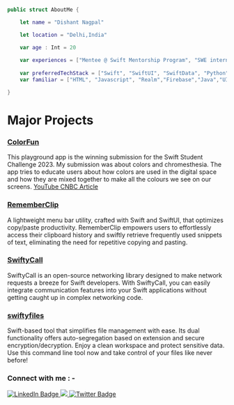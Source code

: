 
</br>

```swift
public struct AboutMe {

    let name = "Dishant Nagpal"

    let location = "Delhi,India"

    var age : Int = 20
    
    var experiences = ["Mentee @ Swift Mentorship Program", "SWE intern @ Simbo.AI"]
    
    var preferredTechStack = ["Swift", "SwiftUI", "SwiftData", "Python", "C++"]
    var familiar = ["HTML", "Javascript", "Realm","Firebase","Java","UIKit","CoreData"]

}
```

# Major Projects

### [ColorFun](https://github.com/Dishant10/ColorFun.git) 
This playground app is the winning submission for the Swift Student Challenge 2023. My submission was about colors and chromesthesia. The app tries to educate users about how colors are used in the digital space and how they are mixed together to make all the colours we see on our screens.   [YouTube  ](https://youtu.be/ozhgQj-HvBE?si=EF4mA05OqKR6m9Eo)    [CNBC Article](https://www.cnbctv18.com/technology/apple-wwdc23-swift-student-challenge-winners-code-16820701.htm)

 ### [RememberClip](https://github.com/Dishant10/RememberClip.git)

 A lightweight menu bar utility, crafted with Swift and SwiftUI, that optimizes copy/paste productivity. RememberClip empowers users to effortlessly access their clipboard history and swiftly retrieve frequently used snippets of text, eliminating the need for repetitive copying and pasting.

 ### [SwiftyCall](https://github.com/Dishant10/SwiftyCall.git)
 SwiftyCall is an open-source networking library designed to make network requests a breeze for Swift developers. With SwiftyCall, you can easily integrate communication features into your Swift applications without getting caught up in complex networking code.

 ### [swiftyfiles](https://github.com/Dishant10/swiftyfiles.git)
 Swift-based tool that simplifies file management with ease. Its dual functionality offers auto-segregation based on extension and secure encryption/decryption. Enjoy a clean workspace and protect sensitive data. Use this command line tool now and take control of your files like never before!
</br>
### Connect with me : -
 <div id="badges">
  <a href="https://www.linkedin.com/in/dishant-nagpal-6a365019a">
    <img src="https://img.shields.io/badge/LinkedIn-blue?style=for-the-badge&logo=linkedin&logoColor=white" alt="LinkedIn Badge"/>
  </a>
  <a href="dishantnagpal10@gmail.com">
    <img src="https://img.shields.io/badge/Gmail-D14836?style=for-the-badge&logo=gmail&logoColor=white"/>
  </a>
  <a href="https://twitter.com/DishantNagpal10">
    <img src="https://img.shields.io/badge/Twitter-blue?style=for-the-badge&logo=twitter&logoColor=white" alt="Twitter Badge"/>
  </a>
</div>
